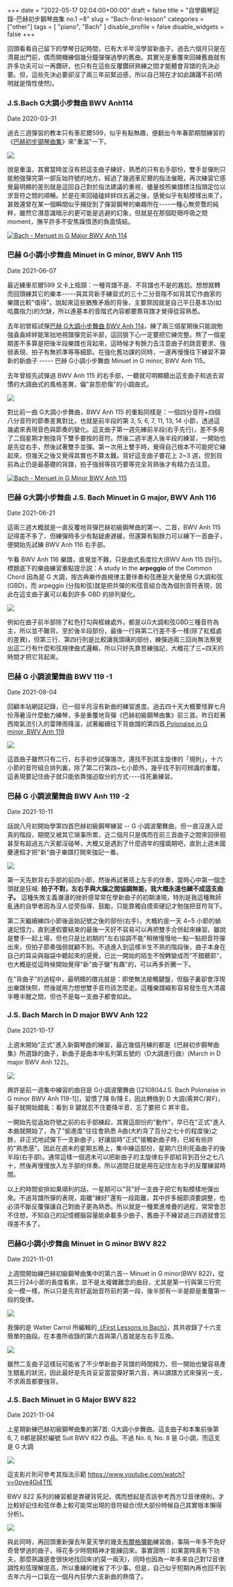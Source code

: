 +++
date = "2022-05-17 02:04:00+00:00"
draft = false
title = "自學鋼琴記錄-巴赫初步鋼琴曲集 no.1 ~8"
slug = "Bach-first-lesson"
categories = ["other"]
tags = [
  "piano",
  "Bach"
  ]
disable_profile = false
disable_widgets = false
+++

回頭看看自己留下的學琴日記時間，已有大半年沒學習新曲子。過去六個月只是在清晨出門前，偶而開機練個幾分鐘彈彈過學的舊曲。其實光是重覆來回練舊曲就有許多功夫可以一再鑽研，也只有在這些反覆鑽研熟練之間才能體會背譜的先決必要。但，這些先決必要卻沒了兩三年前緊迫感，所以自己現在才如此躊躇不前(明明就是惰性使然)。

### J.S.Bach G大調小步舞曲 BWV Anh114

Date 2020-03-31

過去三週彈習的教本只有車尼爾599，似乎有點無趣，便翻出今年春節期間練習的《[巴赫初步钢琴曲集](https://www.talubook.com/index.php?route=product/product&product_id=7360)》來"重溫"一下。

![](https://i.imgur.com/zjG3O7L.jpg)

說是重溫，其實當時並沒有把這支曲子練好，熟悉的只有右手部份，雙手並彈則只能勉強彈完第一部反始符號的地方。經過了幾週車尼爾的指法催眠，再次練習它感覺最明顯的差別就是這回自己對於指法建議的重視，儘量按照樂譜標注指頭定位以求音符之間的順暢。於是在來回磕磕絆絆四五遍之後，感覺似乎有點模樣出來了，甚致還曾在某一個瞬間似乎捕捉到了彈習鋼琴的樂趣所在----一種心無旁鶩的純粹，雖然它潛意識暗示的更可能是逃避的幻象，但就是在那個眨眼呼吸之間 moment，撫平許多不安焦躁憤懣的負面情結。

[![Bach - Menuet in G Major BWV Anh 114](https://img.youtube.com/vi/KqSAGwa49MM/0.jpg)](https://www.youtube.com/watch?v=KqSAGwa49MM)

### 巴赫 G小調小步舞曲 Minuet in G minor, BWV Anh 115
Date 2021-06-07

最近練車尼爾599 又卡上瓶頸：一種背譜不是、不背譜也不是的尷尬。想想就轉而回頭練其它的樂本-----與其背新手練習式的三十二分音階不如背其它作曲家的樂譜比較"值得"。說起來這些猶豫矛盾的背後，主要原因就是自己平日基本功(如哈農指力)的欠缺，所以連基本的音階式內容都要靠背譜才覺得從容熟悉。

去年初曾經試彈[巴赫 G大調小步舞曲 BWV Anh 114](https://personaljournal.ca/jxtsai/j-s-bach-gda-diao-xiao-bu-wu-qu)，練了兩三個星期後只能說勉強盍盍絆絆能笨拙地視譜彈完前半部，這回狠下心一定要把它練完整。熬了一個星期差不多算是把後半段樂譜也背起來，這時候才有餘力去注意曲子的跳音要求、強弱表現、拍子有無抓準等等細節。在強化舊功課的同時，一邊再慢慢往下練習不算新的新曲子 -----  巴赫 G小調小步舞曲 Minuet in G minor, BWV Anh 115。

去年曾經先試彈過 BWV Anh 115 的右手部，一聽就可明顯聽出這支曲子和過去習慣的大調曲式的風格差異，偏"哀怨悲傷"的小調曲式。

![](https://i.imgur.com/DOFSzTY.png)

對比前一曲 G大調小步舞曲，BWV Anh 115 的重點同樣是：一個四分音符+四個八分音符的節奏差異對比，也就是前半段的第 3, 5, 6, 7, 11, 13, 14 小節，透過這幾處來表現音色與節奏的變化。這支曲子第一週先練前半段(右手先行)，差不多用了二個星期才勉強背下雙手要按的音符。然後二週半進入後半段的練習，一開始也是先從右手，然後試著雙手並彈。第一次用上雙手時，覺得自己根本不可能把它練起來，但幾天之後又覺得其實也不算太難。背好這支曲子要花上 2~3 週，但到目前為止仍是最基礎的背譜，拍子強弱等技巧要等完全背熟後才有精力去注意。

[![Bach - Menuet in G Minor BWV Anh 115](https://img.youtube.com/vi/llZxwf8Dq4w/0.jpg)](https://www.youtube.com/watch?v=llZxwf8Dq4w)


###  巴赫 G大調小步舞曲 J.S. Bach Minuet in G major, BWV Anh 116

Date 2021-06-21

這兩三週大概就是一直反覆地背彈巴赫初級鋼琴曲的第一、二首，BWV Anh 115 記得差不多了，但練彈時多少有點疑慮遅緩，但還算有點餘力可以練下一首曲子，便開始先試練 BWV Anh 116 右手部。

乍看 BWV Anh 116 樂譜，直覺並不難，只是曲式長度拉大(BWV Anh 115 四行)。標題底下的樂曲練習重點提示説：A study in the **arpeggio** of the Common Chord 因為是 G 大調，按古典樂作曲規律主要伴奏和弦應是大量使用 G大調和弦(GBD)，而 arpeggio (分指和弦)就是把共彈的和弦音組合改為個別音符表現，因此在這支曲子裏可以看到許多 GBD 的排列變化。

![](https://i.imgur.com/zeIV2zI.png)

例如在曲子前半部除了紅色打勾與框線處外，都是以G大調和弦GBD三種音符為主，所以並不難背。至於後半段部份，最後一行與第二行差不多一樣(除了紅框處的差異)，但第三行、第四行則是比較讓我頭痛的部份，練彈過兩三回尚無法察覺出這二行有什麼和弦規律曲式邏輯，所以只好先靠苦練強記，大概花了三~四天的時間才把它背起來。

### 巴赫 G 小調波蘭舞曲 BWV 119 -1
Date 2021-08-04

回顧本站網誌記錄，已一個半月沒有新曲的練習進度。過去四十天大概要怪罪七月份溽暑沒什麼動力練琴，多是重覆地背彈《巴赫初級鋼琴曲集》前三首。昨日趁著西南氣流引入的雷陣雨降溫，試著繼續往下背曲譜的第四首[ Polonaise in G minor, BWV Anh 119](https://www.youtube.com/watch?v=V-dvnvKoVQw)

![](https://i.imgur.com/Fwk0ANT.png)

這首曲子雖然只有二行，右手初步試彈幾次，還找不到其主旋律的「規則」，十六小節的音符組合排列裏，除了第二行第四~七小節外，幾乎找不到可辨識的重覆。這表現要記住曲子就只能依靠強迫取分的方式----往死裏練習。

### 巴赫 G 小調波蘭舞曲 BWV Anh 119 -2
Date 2021-10-11

話說八月初開始學第四首巴赫初級鋼琴練習 -- G 小調波蘭舞曲，但一直沒進入認真的階段，期間又被其它瑣事所累，近二個月只是偶而在前三首曲子之間來回徘徊甚至有超過五六天都沒碰琴，大概又是遇到了什麼週年的撞牆期吧，直到上週末國慶連假才把"新"曲子樂譜打開來強記一番。

![](https://i.imgur.com/Fwk0ANT.png)

第一天先默背右手部的前四小節，然後再試著搭上左手的伴奏，當時心中第一個念頭就是狂喊: **拍子不對，左右手與大腦之間協調無能，我大概永遠也練不成這支曲子。** 這種失敗主義瀰漫的挫折感常常在學新曲子的初期湧現，特別是我這種無師亂通的自學者因為沒人從旁指導、鼓勵，只能靠獨自摸索硬記才勉強把音符背下。

第二天繼續練四小節後返始記號之後的部份(右手)，大概約是一天 4~5 小節的蝸速記憶力，直到連假要結束的最後一天好不容易可以再把雙手合併起來練習。雖說是雙手一起上場，但也只是比初期的"左右協調不能"稍微慢慢地一點一點把音符彈出來，但拍子節奏強弱就顧不到。不過進入到這樣半生不熟的階段後，曲子本身在自己的耳朵與腦袋中聽起來的感覺，已比一開始的陌生不悅轉變成而"不錯聽耶"，也大概是從這時候開始覺得"新"曲子蠻"有趣"的，可以再多折騰一下。

在"背曲子"的過程中，最明顯的徵兆就是：即使無法接觸鍵盤，但腦子裏卻會浮現出樂譜快照，然後就用力想想雙手音符該怎麼走。這種樂譜縮影容易發生在大清晨半睡半醒之間，但也不是每一支曲子都會如此。


### J.S. Bach March in D major BWV Anh 122
Date 2021-10-17

上週末開始"正式"進入新鋼琴曲的練習，最近幾個月練的都是《巴赫初步鋼琴曲集》所選錄的曲子，新曲子是曲本中名列第五號的〈D大調進行曲〉(March in D major BWV Anh 122)。

[![](https://i.imgur.com/T2Leaiq.png)](https://www.youtube.com/watch?v=aVrwq2E34gI)

興許是前一週集中練習的曲目是 G小調波蘭舞曲 [[210804J.S. Bach Polonaise in G minor BWV Anh 119-1]]，習慣了降 B/降 E，因此轉換到 D 大調(需昇C/昇F)，腦子就開始錯亂：看到 B 鍵就忍不住要降半音、忘了要把 C 昇半音。

一開始先從返始符號之前的右手部練起，其實這部份的"動作"，早已在"正式"進入本曲就開始了，為了"偷進度"往往會熟悉 A曲(大約背了百分之七十的程度後)之餘，非正式地試彈下一支新曲子，好讓屆時"正式"接觸新曲子時，已經有些許的"熟悉感"。因此在週末的星期五晚上，集中練這部份，星期六日則死盍曲子的後半段(右手部)。通常這樣一個週末可以把新曲子的主旋律右手部給背到百分之七八十，然後再慢慢放入左手部的伴奏。所以週間日就是用在記住左右手的反覆練習時間。

以上的時間安排如果順利的話，一星期可以"背"好一支曲子把它有點模樣地彈出來。不過背譜所彈的表現，距離"練好"還有一段距離，其中許多細節須要調整，也必須不斷反覆彈讓自己對曲子更為熟悉。所以就是一種累進堆疊的過程，常常會忍不住想，不知自己的記憶體腦容量能承載多少曲子，舊曲子不練習過三四週就會忘得差不多了。

### 巴赫G小調小步舞曲 Minuet in G minor BWV 822

Date 2021-11-01

上週間開始練巴赫初級鋼琴曲集中的第六首-- Minuet in G minor(BWV 822)，從其三行24小節的長度看來，並不是太複雜難念的曲目，尤其是第一行與第三行完全一模一樣，所以只是先背好返始音符前的第一段，後半部有一半是即是重覆第一段的旋律。

![](https://i.imgur.com/5HO89ae.png)

我彈的是 Walter Carrol 所編輯的[《First Lessons in Bach》](https://imslp.org/wiki/First_Lessons_in_Bach_(Bach%2C_Johann_Sebastian))，其共收錄了十六支簡單的曲段。在本書所收錄的第六首與第八首就是左右手互換。

![](https://i.imgur.com/IP0HcgI.png)

雖然二支曲子這樣玩可能省了不少學新曲子背譜的時間精力，但一開始也蠻容易產生錯亂的狀況，因此最好是先肖妥妥當當彈好第六首，再以讀譜方式來彈另一支，不求兩首都要強背。

### J.S. Bach Minuet in G Major BWV 822

Date 2021-11-04

上星期新練巴赫初級鋼琴曲集的第7首: G大調小步舞曲。這支曲子和本集前後第 6, 7, 8都是歸於編號 Suit BWV 822 作品。不過 No. 6, No. 8 是 G小調，而這支是 G 大調

[![](https://i.imgur.com/c4uIe5Y.png)](https://www.youtube.com/watch?v=GskKQmSE45o)


這支影片則可參考其指法示範 https://www.youtube.com/watch?v=0pye4Gi4TfE

BWV 822 系列的練習都是靠硬背死記，偶而想起是否該參考西方12音律規則，才比較好記住和弦伴奏上較可能常出現的音符組合(但大部份時候自己其實根本懶得分析)。

![](https://i.imgur.com/DN75qre.png)

與此同時，再回頭重新彈去年夏天學的幾支[布爾格彌勒](https://personaljournal.ca/jxtsai/tag:Burgmueller)練習曲，事隔一年多不免好奇曾學過的曲子，得花多少時間精神才能練回來。事實證明：如果當時真有下功夫，那麼熟識感會很快地找回來(約莫一兩天)，同時也因為一年多來自己對12音律調性和弦理解提高，所以重練的確省了不少事。但是，自己似乎短期內再也回不到去年六月一口氣在一個月內狂學六支新曲的熱情了。
